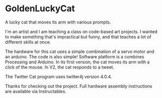 # GoldenLuckyCat
A lucky cat that moves its arm with various prompts.

I'm an artist and I am teaching a class on code-based art projects. I wanted to make something that's impractical but funny, and that teaches a lot of different skills at once.

The hardware for this cat uses a simple combination of a servo motor and an arduino. The code is also simple! Software platform is a combines Processing and Arduino. In its first version, the cat moves its arm with a click of the mouse. In V2, the cat responds to a tweet. 

The Twitter Cat program uses twitter4j version 4.0.4.

Thanks for checking out the project. Full hardware assembly instructions are available via Instructables. 
